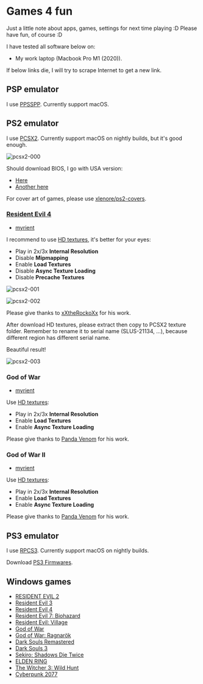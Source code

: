 # Games 4 fun

Just a little note about apps, games, settings for next time playing :D Please have fun, of course :D

I have tested all software below on:

- My work laptop (Macbook Pro M1 (2020)).

If below links die, I will try to scrape Internet to get a new link.

## PSP emulator

I use [PPSSPP](https://github.com/hrydgard/ppsspp). Currently support macOS.

## PS2 emulator

I use [PCSX2](https://github.com/PCSX2/pcsx2). Currently support macOS on nightly builds, but it's good enough.

![pcsx2-000](https://raw.githubusercontent.com/haunt98/posts-images/main/pcsx2-000.jxl)

Should download BIOS, I go with USA version:

- [Here](https://emulation.gametechwiki.com/index.php/Emulator_files#PlayStation_2)
- [Another here](https://myrient.erista.me/files/Redump/Sony%20-%20PlayStation%202%20-%20BIOS%20Images/)

For cover art of games, please use [xlenore/ps2-covers](https://github.com/xlenore/ps2-covers).

### [Resident Evil 4](https://wiki.pcsx2.net/Resident_Evil_4)

- [myrient](https://myrient.erista.me/files/Redump/Sony%20-%20PlayStation%202/Resident%20Evil%204%20%28USA%29.zip)

I recommend to use [HD textures](https://gbatemp.net/threads/resident-evil-4-hd-textures-update-2.615869/), it's better
for your eyes:

- Play in 2x/3x **Internal Resolution**
- Disable **Mipmapping**
- Enable **Load Textures**
- Disable **Async Texture Loading**
- Disable **Precache Textures**

![pcsx2-001](https://raw.githubusercontent.com/haunt98/posts-images/main/pcsx2-001.jxl)

![pcsx2-002](https://raw.githubusercontent.com/haunt98/posts-images/main/pcsx2-002.jxl)

Please give thanks to [xXtheRockoXx](https://ko-fi.com/xxtherockoxx) for his work.

After download HD textures, please extract then copy to PCSX2 texture folder. Remember to rename it to serial name
(SLUS-21134, ...), because different region has different serial name.

Beautiful result!

![pcsx2-003](https://raw.githubusercontent.com/haunt98/posts-images/main/pcsx2-003.jxl)

### God of War

- [myrient](https://myrient.erista.me/files/Redump/Sony%20-%20PlayStation%202/God%20of%20War%20%28USA%29.zip)

Use [HD textures](https://gbatemp.net/threads/god-of-war-usa-hd-remaster.620841/):

- Play in 2x/3x **Internal Resolution**
- Enable **Load Textures**
- Enable **Async Texture Loading**

Please give thanks to [Panda Venom](https://ko-fi.com/pandavenom) for his work.

### God of War II

- [myrient](https://myrient.erista.me/files/Redump/Sony%20-%20PlayStation%202/God%20of%20War%20II%20%28USA%29.zip)

Use [HD textures](https://gbatemp.net/threads/god-of-war-2-usa-hd-remaster.621196/):

- Play in 2x/3x **Internal Resolution**
- Enable **Load Textures**
- Enable **Async Texture Loading**

Please give thanks to [Panda Venom](https://ko-fi.com/pandavenom) for his work.

## PS3 emulator

I use [RPCS3](https://github.com/RPCS3/rpcs3). Currently support macOS on nightly builds.

Download [PS3 Firmwares](https://www.playstation.com/en-us/support/hardware/ps3/system-software/).

## Windows games

- [RESIDENT EVIL 2](https://fitgirl-repacks.site/resident-evil-2-deluxe-edition/)
- [Resident Evil 3](https://fitgirl-repacks.site/resident-evil-3/)
- [Resident Evil 4](https://fitgirl-repacks.site/resident-evil-4-hd-project/)
- [Resident Evil 7: Biohazard](https://fitgirl-repacks.site/resident-evil-7-biohazard/)
- [Resident Evil: Village](https://fitgirl-repacks.site/resident-evil-village/)
- [God of War](https://fitgirl-repacks.site/god-of-war/)
- [God of War: Ragnarök](https://fitgirl-repacks.site/god-of-war-ragnarok/)
- [Dark Souls Remastered](https://fitgirl-repacks.site/dark-souls-remastered/)
- [Dark Souls 3](https://fitgirl-repacks.site/dark-souls-3/)
- [Sekiro: Shadows Die Twice](https://fitgirl-repacks.site/sekiro-shadows-die-twice/)
- [ELDEN RING](https://fitgirl-repacks.site/elden-ring/)
- [The Witcher 3: Wild Hunt](https://fitgirl-repacks.site/the-witcher-3-wild-hunt-complete-edition/)
- [Cyberpunk 2077](https://fitgirl-repacks.site/cyberpunk-2077/)
